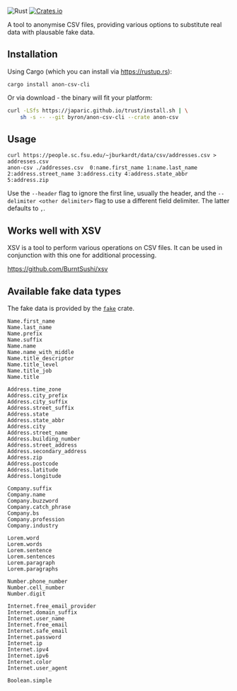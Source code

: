 ![Rust](https://github.com/Byron/anon-csv-cli/workflows/Rust/badge.svg)
[![Crates.io](https://img.shields.io/crates/v/anon-csv-cli.svg)](https://crates.io/crates/anon-csv-cli)


A tool to anonymise CSV files, providing various options to substitute real data with plausable fake data.

## Installation

Using Cargo (which you can install via https://rustup.rs):

```
cargo install anon-csv-cli
```

Or via download - the binary will fit your platform:

```sh
curl -LSfs https://japaric.github.io/trust/install.sh | \
    sh -s -- --git byron/anon-csv-cli --crate anon-csv
```

## Usage

```
curl https://people.sc.fsu.edu/~jburkardt/data/csv/addresses.csv > addresses.csv
anon-csv ./addresses.csv  0:name.first_name 1:name.last_name 2:address.street_name 3:address.city 4:address.state_abbr 5:address.zip
```

Use the `--header` flag to ignore the first line, usually the header, and the `--delimiter <other delimiter>` flag
to use a different field delimiter. The latter defaults to `,`.

## Works well with XSV

XSV is a tool to perform various operations on CSV files. It can be used in conjunction with this one for additional
processing.

https://github.com/BurntSushi/xsv


## Available fake data types

The fake data is provided by the [`fake`](https://docs.rs/crate/fake) crate.

```
Name.first_name
Name.last_name
Name.prefix
Name.suffix
Name.name
Name.name_with_middle
Name.title_descriptor
Name.title_level
Name.title_job
Name.title

Address.time_zone
Address.city_prefix
Address.city_suffix
Address.street_suffix
Address.state
Address.state_abbr
Address.city
Address.street_name
Address.building_number
Address.street_address
Address.secondary_address
Address.zip
Address.postcode
Address.latitude
Address.longitude

Company.suffix
Company.name
Company.buzzword
Company.catch_phrase
Company.bs
Company.profession
Company.industry

Lorem.word
Lorem.words
Lorem.sentence
Lorem.sentences
Lorem.paragraph
Lorem.paragraphs

Number.phone_number
Number.cell_number
Number.digit

Internet.free_email_provider
Internet.domain_suffix
Internet.user_name
Internet.free_email
Internet.safe_email
Internet.password
Internet.ip
Internet.ipv4
Internet.ipv6
Internet.color
Internet.user_agent

Boolean.simple
```
